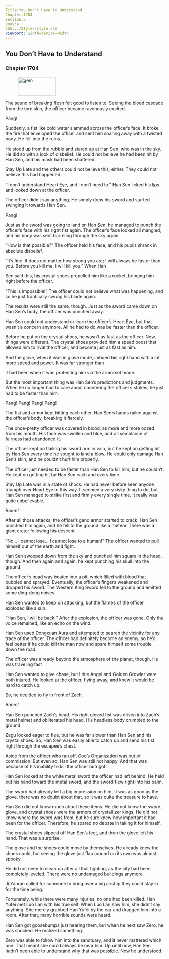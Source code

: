 ```yaml
---
Title:You Don’t Have to Understand 
Chapter:1704 
Section:5 
Book:4 
CSS:../Styles/style.css 
viewport: width=device-width
---
```

  
## You Don’t Have to Understand
### Chapter 1704
  
<figure>
	<img src="../Images/gem.gif" alt="gem" id="gem" width="120" height="60" />
</figure>
  

  
The sound of breaking flesh felt good to listen to. Seeing the blood cascade from the torn skin, the officer became ravenously excited.

Pang!

Suddenly, a fist like cold water slammed across the officer’s face. It broke the fire that enveloped the officer and sent him soaring away with a twisted body. He fell into the ruins.

He stood up from the rubble and stared up at Han Sen, who was in the sky. He did so with a look of disbelief. He could not believe he had been hit by Han Sen, and his mask had been shattered.

Stay Up Late and the others could not believe this, either. They could not believe this had happened.

“I don’t understand Heart Eye, and I don’t need to.” Han Sen licked his lips and looked down at the officer.

The officer didn’t say anything. He simply drew his sword and started swinging it towards Han Sen.

Pang!

Just as the sword was going to land on Han Sen, he managed to punch the officer’s face with his right fist again. The officer’s face looked all mangled, and his body was sent barreling through the sky again.

“How is that possible?” The officer held his face, and his pupils shrank in absolute disbelief.

“It’s fine. It does not matter how strong you are; I will always be faster than you. Before you kill me, I will kill you.” When Han

Sen said this, his crystal shoes propelled him like a rocket, bringing him right before the officer.

“This is impossible!” The officer could not believe what was happening, and so he just frantically swung his blade again.

The results were still the same, though. Just as the sword came down on Han Sen’s body, the officer was punched away.

Han Sen could not understand or learn the officer’s Heart Eye, but that wasn’t a concern anymore. All he had to do was be faster than the officer.

Before he put on the crystal shoes, he wasn’t as fast as the officer. Now, things were different. The crystal shoes provided him a speed boost that allowed him to rival the officer, and become just as fast as him.

And the glove, when it was in glove mode, imbued his right hand with a lot more speed and power. It was far stronger than

it had been when it was protecting him via the armorset mode.

But the most important thing was Han Sen’s predictions and judgments. When he no longer had to care about countering the officer’s strikes, he just had to be faster than him.

Pang! Pang! Pang! Pang!

The fist and armor kept hitting each other. Han Sen’s hands railed against the officer’s body, breaking it fiercely.

The once-pretty officer was covered in blood, as more and more oozed from his mouth. His face was swollen and blue, and all semblance of fairness had abandoned it.

The officer kept on flailing his sword arm in vain, but he kept on getting hit by Han Sen every time he sought to land a blow. He could only damage Han Sen’s skin, and he couldn’t hurt him properly.

The officer just needed to be faster than Han Sen to kill him, but he couldn’t. He kept on getting hit by Han Sen each and every time.

Stay Up Late was in a state of shock. He had never before seen anyone triumph over Heart Eye in this way. It seemed a very risky thing to do, but Han Sen managed to strike first and firmly every single time. It really was quite unbelievable.

*Boom!*

After all those attacks, the officer’s geno armor started to crack. Han Sen punched him again, and he fell to the ground like a meteor. There was a giant crater following his descent

“No… I cannot lose… I cannot lose to a human!” The officer wanted to pull himself out of the earth and fight.

Han Sen swooped down from the sky and punched him square in the head, though. And then again and again, he kept punching his skull into the ground.

The officer’s head was beaten into a pit, which filled with blood that bubbled and sprayed. Eventually, the officer’s fingers weakened and dropped his sword. The Western King Sword fell to the ground and emitted some ding-dong noises.

Han Sen wanted to keep on attacking, but the flames of the officer exploded like a sun.

“Han Sen, I will be back!” After the explosion, the officer was gone. Only the voice remained, like an echo on the wind.

Han Sen used Dongxuan Aura and attempted to search the vicinity for any trace of the officer. The officer had definitely become an enemy, so he’d feel better if he could kill the man now and spare himself some trouble down the road.

The officer was already beyond the atmosphere of the planet, though. He was traveling fast

Han Sen wanted to give chase, but Little Angel and Golden Growler were both injured. He looked at the officer, flying away, and knew it would be hard to catch up.

So, he decided to fly in front of Zach.

*Boom!*

Han Sen punched Zach’s head. His right gloved fist was driven into Zach’s metal helmet and obliterated his head. His headless body crumpled to the ground.

Zagu looked eager to flee, but he was far slower than Han Sen and his crystal shoes. So, Han Sen was easily able to catch up and send his fist right through the escapee’s chest.

Aside from the officer who ran off, God’s Organization was out of commission. But even so, Han Sen was still not happy. And that was because of his inability to kill the officer outright.

Han Sen looked at the white metal sword the officer had left behind. He held out his hand toward the metal sword, and the sword flew right into his palm.

The sword had already left a big impression on him. It was as good as the glove, there was no doubt about that, so it was quite the treasure to have.

Han Sen did not know much about these items. He did not know the sword, glove, and crystal shoes were the armors of crystallizer kings. He did not know where the sword was from, but he sure knew how important it had been for the officer. Therefore, he spared no debate in taking it for himself.

The crystal shoes slipped off Han Sen’s feet, and then the glove left his hand. That was a surprise.

The glove and the shoes could move by themselves. He already knew the shoes could, but seeing the glove just flap around on its own was almost spooky.

He did not need to clean up after all that fighting, as the city had been completely leveled. There were no undamaged buildings anymore.

Ji Yanran called for someone to bring over a big airship they could stay in for the time being.

Fortunately, while there were many injuries, no one had been killed. Han Yufei met Luo Lan with his true self. When Luo Lan saw him, she didn’t say anything. She merely grabbed Han Yufei by the ear and dragged him into a room. After that, many horrible sounds were heard.

Han Sen got goosebumps just hearing them, but when he next saw Zero, he was shocked. He realized something.

Zero was able to follow him into the sanctuary, and it never mattered which one. That meant she could always be near him. Up until now, Han Sen hadn’t been able to understand why that was possible. Now he understood.